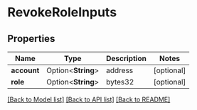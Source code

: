 # RevokeRoleInputs

## Properties

Name | Type | Description | Notes
------------ | ------------- | ------------- | -------------
**account** | Option<**String**> | address | [optional]
**role** | Option<**String**> | bytes32 | [optional]

[[Back to Model list]](../README.md#documentation-for-models) [[Back to API list]](../README.md#documentation-for-api-endpoints) [[Back to README]](../README.md)



